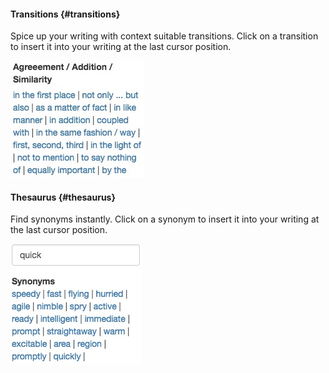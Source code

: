 #### Transitions {#transitions}

Spice up your writing with context suitable transitions. Click on a transition to insert it into your writing at the last cursor position.

![](/assets/transitions.jpeg)

#### Thesaurus {#thesaurus}

Find synonyms instantly. Click on a synonym to insert it into your writing at the last cursor position.

![](/assets/thesaurus.jpeg)

